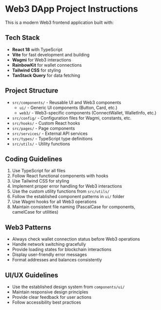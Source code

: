 <!-- Use this file to provide workspace-specific custom instructions to Copilot. For more details, visit https://code.visualstudio.com/docs/copilot/copilot-customization#_use-a-githubcopilotinstructionsmd-file -->

# Web3 DApp Project Instructions

This is a modern Web3 frontend application built with:

## Tech Stack
- **React 18** with TypeScript
- **Vite** for fast development and building
- **Wagmi** for Web3 interactions
- **RainbowKit** for wallet connections
- **Tailwind CSS** for styling
- **TanStack Query** for data fetching

## Project Structure
- `src/components/` - Reusable UI and Web3 components
  - `ui/` - Generic UI components (Button, Card, etc.)
  - `web3/` - Web3-specific components (ConnectWallet, WalletInfo, etc.)
- `src/config/` - Configuration files for Wagmi, constants, etc.
- `src/hooks/` - Custom React hooks
- `src/pages/` - Page components
- `src/services/` - External API services
- `src/types/` - TypeScript type definitions
- `src/utils/` - Utility functions

## Coding Guidelines
1. Use TypeScript for all files
2. Follow React functional components with hooks
3. Use Tailwind CSS for styling
4. Implement proper error handling for Web3 interactions
5. Use the custom utility functions from `src/utils/`
6. Follow the established component patterns in `ui/` folder
7. Use Wagmi hooks for all Web3 operations
8. Maintain consistent file naming (PascalCase for components, camelCase for utilities)

## Web3 Patterns
- Always check wallet connection status before Web3 operations
- Handle network switching gracefully
- Provide loading states for blockchain interactions
- Display user-friendly error messages
- Format addresses and balances consistently

## UI/UX Guidelines
- Use the established design system from `components/ui/`
- Maintain responsive design principles
- Provide clear feedback for user actions
- Follow accessibility best practices
